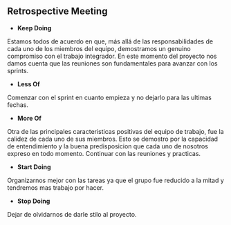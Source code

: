 ## Retrospective Meeting

* **Keep Doing**

Estamos todos de acuerdo en que, más allá de las responsabilidades de cada uno de los miembros del equipo, demostramos un genuino compromiso con el trabajo integrador. En este momento del proyecto nos damos cuenta que las reuniones son fundamentales para avanzar con los sprints.
* **Less Of**

 Comenzar con el sprint en cuanto empieza y no dejarlo para las ultimas fechas.

* **More Of**

Otra de las principales caracteristicas positivas del equipo de trabajo, fue la calidez de cada uno de sus miembros. Esto se demostro por la capacidad de entendimiento y la buena predisposicion que cada uno de nosotros expreso en todo momento. Continuar con las reuniones y practicas.

* **Start Doing**

Organizarnos mejor con las tareas ya que el grupo fue reducido a la mitad y tendremos mas trabajo por hacer.

* **Stop Doing**

Dejar de olvidarnos de darle stilo al proyecto.
